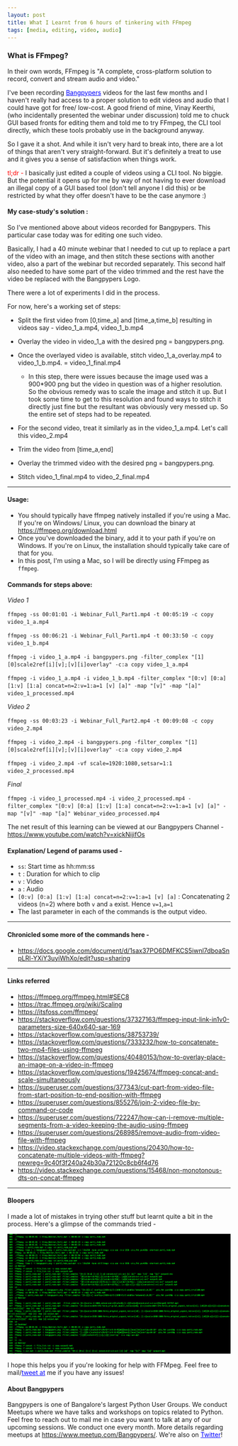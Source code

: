 ```yaml
---
layout: post
title: What I Learnt from 6 hours of tinkering with FFmpeg
tags: [media, editing, video, audio]
---
```


### What is FFmpeg?

In their own words, FFmpeg is "A complete, cross-platform solution to record, convert and stream audio and video."

I've been recording <a href="http://bangalore.python.org.in/" style="color:blue">Bangpypers</a> videos for the last few months and I haven't really had access to a proper solution to edit videos and audio that I could have got for free/ low-cost. A good friend of mine, Vinay Keerthi, (who incidentally presented the webinar under discussion) told me to chuck GUI based fronts for editing them and told me to try FFmpeg, the CLI tool directly, which these tools probably use in the background anyway. 

So I gave it a shot. 
And while it isn't very hard to break into, there are a lot of things that aren't very straight-forward. But it's definitely a treat to use and it gives you a sense of satisfaction when things work. 

<span style="color:red">tl;dr -</span> I basically just edited a couple of videos using a CLI tool. No biggie. But the potential it opens up for me by way of not having to ever download an illegal copy of a GUI based tool (don't tell anyone I did this) or be restricted by what they offer doesn't have to be the case anymore :) 

#### My case-study's solution : 

So I've mentioned above about videos recorded for Bangpypers. This particular case today was for editing one such video. 

Basically, I had a 40 minute webinar that I needed to cut up to replace a part of the video with an image, and then stitch these sections with another video, also a part of the webinar but recorded separately. This second half also needed to have some part of the video trimmed and the rest have the video be replaced with the Bangpypers Logo. 

There were a lot of experiments I did in the process. 

For now, here's a working set of steps: 

- Split the first video from [0,time_a] and [time_a,time_b] resulting in videos say -  video_1_a.mp4, video_1_b.mp4
- Overlay the video in video_1_a with the desired png = bangpypers.png.
- Once the overlayed video is available, stitch video_1_a_overlay.mp4 to video_1_b.mp4. = video_1_final.mp4
    - In this step, there were issues because the image used was a 900*900 png but the video in question was of a higher resolution. So the obvious remedy was to scale the image and stitch it up. But I took some time to get to this resolution and found ways to stitch it directly just fine but the resultant was obviously very messed up. So the entire set of steps had to be repeated. 

- For the second video, treat it similarly as in the video_1_a.mp4. Let's call this video_2.mp4
- Trim the video from [time_a,end]
- Overlay the trimmed video with the desired png = bangpypers.png.
- Stitch video_1_final.mp4 to video_2_final.mp4

---- 
#### Usage: 

- You should typically have ffmpeg natively installed if you're using a Mac. If you're on Windows/ Linux, you can download the binary at <a href="https://ffmpeg.org/download.html" style="color:blue">https://ffmpeg.org/download.html</a>
- Once you've downloaded the binary, add it to your path if you're on Windows. If you're on Linux, the installation should typically take care of that for you. 
- In this post, I'm using a Mac, so I will be directly using FFmpeg as `ffmpeg`.

#### Commands for steps above: 

*Video 1*

`ffmpeg -ss 00:01:01 -i Webinar_Full_Part1.mp4 -t 00:05:19 -c copy video_1_a.mp4`

`ffmpeg -ss 00:06:21 -i Webinar_Full_Part1.mp4 -t 00:33:50 -c copy video_1_b.mp4`

`ffmpeg -i video_1_a.mp4 -i bangpypers.png -filter_complex "[1][0]scale2ref[i][v];[v][i]overlay" -c:a copy video_1_a.mp4`

`ffmpeg -i video_1_a.mp4 -i video_1_b.mp4 -filter_complex "[0:v] [0:a] [1:v] [1:a] concat=n=2:v=1:a=1 [v] [a]" -map "[v]" -map "[a]" video_1_processed.mp4`

*Video 2*

`ffmpeg -ss 00:03:23 -i Webinar_Full_Part2.mp4 -t 00:09:08 -c copy video_2.mp4`

`ffmpeg -i video_2.mp4 -i bangpypers.png -filter_complex "[1][0]scale2ref[i][v];[v][i]overlay" -c:a copy video_2.mp4`

`ffmpeg -i video_2.mp4 -vf scale=1920:1080,setsar=1:1 video_2_processed.mp4`

*Final*

`ffmpeg -i video_1_processed.mp4 -i video_2_processed.mp4 -filter_complex "[0:v] [0:a] [1:v] [1:a] concat=n=2:v=1:a=1 [v] [a]" -map "[v]" -map "[a]" Webinar_video_processed.mp4`

The net result of this learning can be viewed at our Bangpypers Channel - 
<a href="https://www.youtube.com/watch?v=xickNijifOs" style="color:blue">https://www.youtube.com/watch?v=xickNijifOs</a>

#### Explanation/ Legend of params used - 

- `ss`: Start time as hh:mm:ss
- `t` : Duration for which to clip
- `v` : Video
- `a` : Audio
- `[0:v] [0:a] [1:v] [1:a] concat=n=2:v=1:a=1 [v] [a]` : Concatenating 2 videos (n=2) where both `v` and `a` exist. Hence `v=1`,`a=1`
- The last parameter in each of the commands is the output video. 

----

#### Chronicled some more of the commands here - 

- <a href="https://docs.google.com/document/d/1sax37PO6DMFKCS5iwnl7dboaSnpLRl-YXiY3uyiWhXo/edit?usp=sharing" style="color:blue">https://docs.google.com/document/d/1sax37PO6DMFKCS5iwnl7dboaSnpLRl-YXiY3uyiWhXo/edit?usp=sharing</a>

----


#### Links referred
- <a href="https://ffmpeg.org/ffmpeg.html#SEC8" style="color:blue">https://ffmpeg.org/ffmpeg.html#SEC8</a>
- <a href="https://trac.ffmpeg.org/wiki/Scaling" style="color:blue">https://trac.ffmpeg.org/wiki/Scaling</a>
- <a href="https://itsfoss.com/ffmpeg/" style="color:blue">https://itsfoss.com/ffmpeg/</a>
- <a href="https://stackoverflow.com/questions/37327163/ffmpeg-input-link-in1v0-parameters-size-640x640-sar-169-do-not-match-the#" style="color:blue">https://stackoverflow.com/questions/37327163/ffmpeg-input-link-in1v0-parameters-size-640x640-sar-169</a>
- <a href="https://stackoverflow.com/questions/38753739/ffmpeg-overlay-a-png-image-on-a-video-with-custom-transparency" style="color:blue">https://stackoverflow.com/questions/38753739/</a>
- <a href="https://stackoverflow.com/questions/7333232/how-to-concatenate-two-mp4-files-using-ffmpeg" style="color:blue">https://stackoverflow.com/questions/7333232/how-to-concatenate-two-mp4-files-using-ffmpeg</a>
- <a href="https://stackoverflow.com/questions/40480153/how-to-overlay-place-an-image-on-a-video-in-ffmpeg" style="color:blue">https://stackoverflow.com/questions/40480153/how-to-overlay-place-an-image-on-a-video-in-ffmpeg</a>
- <a href="https://stackoverflow.com/questions/19425674/ffmpeg-concat-and-scale-simultaneously" style="color:blue">https://stackoverflow.com/questions/19425674/ffmpeg-concat-and-scale-simultaneously</a>
- <a href="https://superuser.com/questions/377343/cut-part-from-video-file-from-start-position-to-end-position-with-ffmpeg" style="color:blue">https://superuser.com/questions/377343/cut-part-from-video-file-from-start-position-to-end-position-with-ffmpeg</a>
- <a href="https://superuser.com/questions/855276/join-2-video-file-by-command-or-code" style="color:blue">https://superuser.com/questions/855276/join-2-video-file-by-command-or-code</a>
- <a href="https://superuser.com/questions/722247/how-can-i-remove-multiple-segments-from-a-video-keeping-the-audio-using-ffmpeg" style="color:blue">https://superuser.com/questions/722247/how-can-i-remove-multiple-segments-from-a-video-keeping-the-audio-using-ffmpeg</a>
- <a href="https://superuser.com/questions/268985/remove-audio-from-video-file-with-ffmpeg" style="color:blue">https://superuser.com/questions/268985/remove-audio-from-video-file-with-ffmpeg</a>
- <a href="https://video.stackexchange.com/questions/20430/how-to-concatenate-multiple-videos-with-ffmpeg?newreg=9c40f3f240a24b30a72120c8cb6f4d76" style="color:blue">https://video.stackexchange.com/questions/20430/how-to-concatenate-multiple-videos-with-ffmpeg?newreg=9c40f3f240a24b30a72120c8cb6f4d76</a>
- <a href="https://video.stackexchange.com/questions/15468/non-monotonous-dts-on-concat-ffmpeg" style="color:blue">https://video.stackexchange.com/questions/15468/non-monotonous-dts-on-concat-ffmpeg</a>

----

#### Bloopers

I made a lot of mistakes in trying other stuff but learnt quite a bit in the process. Here's a glimpse of the commands tried -

![ffmpeg](../img/tech/ffmpeg_bloopers.png)

I hope this helps you if you're looking for help with FFMpeg. Feel free to mail/<a href="https://twitter.com/abhicantdraw" style="color:blue">tweet at</a>  me if you have any issues!

#### About Bangpypers

Bangpypers is one of Bangalore's largest Python User Groups. We conduct Meetups where we have talks and workshops on topics related to Python. Feel free to reach out to mail me in case you want to talk at any of our upcoming sessions. We conduct one every month. More details regarding meetups at <a href="https://www.meetup.com/Bangpypers/" style="color:blue">https://www.meetup.com/Bangpypers/</a>. We're also on <a href="https://twitter.com/__bangpypers__" style="color:blue">Twitter<a>!